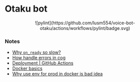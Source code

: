 # Otaku bot

<p align="center">
![pylint](https://github.com/lusm554/voice-bot-otaku/actions/workflows/pylint/badge.svg)
</p>

### Notes

- [Why `on_ready` so slow?](https://docs.pycord.dev/en/stable/intents.html#why-does-on-ready-take-so-long-to-fire)
- [How handle errors in cog](https://guide.pycord.dev/popular-topics/error-handling#per-cog-handling)
- [Deployment | GitHub Actions](https://docs.github.com/en/actions/deployment)
- [Docker basics](https://docs.docker.com/get-started/02_our_app/)
- [Why use env for prod in docker is bad idea](https://blog.diogomonica.com//2017/03/27/why-you-shouldnt-use-env-variables-for-secret-data/)
